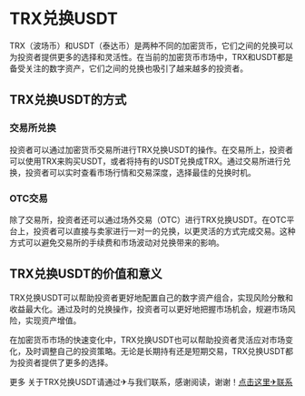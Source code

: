 # TRX兑换USDT

TRX（波场币）和USDT（泰达币）是两种不同的加密货币，它们之间的兑换可以为投资者提供更多的选择和灵活性。在当前的加密货币市场中，TRX和USDT都是备受关注的数字资产，它们之间的兑换也吸引了越来越多的投资者。

## TRX兑换USDT的方式

### 交易所兑换
投资者可以通过加密货币交易所进行TRX兑换USDT的操作。在交易所上，投资者可以使用TRX来购买USDT，或者将持有的USDT兑换成TRX。通过交易所进行兑换，投资者可以实时查看市场行情和交易深度，选择最佳的兑换时机。

### OTC交易
除了交易所，投资者还可以通过场外交易（OTC）进行TRX兑换USDT。在OTC平台上，投资者可以直接与卖家进行一对一的兑换，以更灵活的方式完成交易。这种方式可以避免交易所的手续费和市场波动对兑换带来的影响。

## TRX兑换USDT的价值和意义

TRX兑换USDT可以帮助投资者更好地配置自己的数字资产组合，实现风险分散和收益最大化。通过及时的兑换操作，投资者可以更好地把握市场机会，规避市场风险，实现资产增值。

在加密货币市场的快速变化中，TRX兑换USDT也可以帮助投资者灵活应对市场变化，及时调整自己的投资策略。无论是长期持有还是短期交易，TRX兑换USDT都为投资者提供了更多的选择。

更多 关于TRX兑换USDT请通过✈与我们联系，感谢阅读，谢谢！[点击这里✈联系](https://trx.tw)